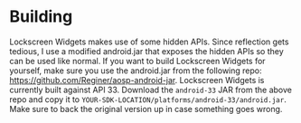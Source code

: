# Building

Lockscreen Widgets makes use of some hidden APIs. Since reflection gets tedious, I use a modified android.jar that exposes the hidden APIs so they can be used like normal.
If you want to build Lockscreen Widgets for yourself, make sure you use the android.jar from the following repo: https://github.com/Reginer/aosp-android-jar.
Lockscreen Widgets is currently built against API 33. Download the `android-33` JAR from the above repo and copy it to `YOUR-SDK-LOCATION/platforms/android-33/android.jar`. Make sure to back the original version up in case something goes wrong.